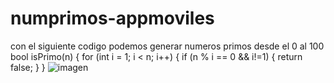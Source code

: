 # numprimos-appmoviles
con el siguiente codigo podemos generar numeros primos desde el 0 al 100
bool isPrimo(n) {
  for (int i = 1; i < n; i++) {
    if (n % i == 0 && i!=1) {
      return false;
    }
  }
  ![imagen](https://user-images.githubusercontent.com/20603961/130703749-2f1a8d98-969a-4bbb-aefa-1dbd5b08a0ac.png)


